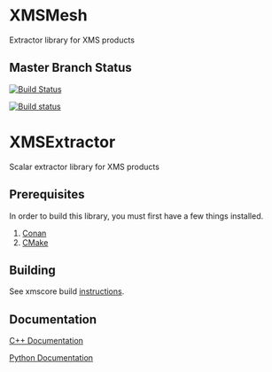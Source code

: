 
XMSMesh
=======

Extractor library for XMS products

Master Branch Status
--------------------

[![Build Status](https://travis-ci.org/Aquaveo/xmsextractor.svg?branch=master)](https://travis-ci.org/Aquaveo/xmsextractor)

[![Build status](https://ci.appveyor.com/api/projects/status/tkgmhrs31cc4l3ph?svg=true)](https://ci.appveyor.com/project/Aquaveo/xmsextractor)

XMSExtractor
========

Scalar extractor library for XMS products

Prerequisites
--------------
In order to build this library, you must first have a few things installed.
1. [Conan](https://conan.io)
2. [CMake](https://cmake.org)

Building
--------
See xmscore build [instructions](https://github.com/Aquaveo/xmscore/wiki/Building-Libraries).

Documentation
-------------

[C++ Documentation](https://aquaveo.github.io/xmsextractor/)

[Python Documentation](https://aquaveo.github.io/xmsextractor/pydocs)

